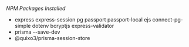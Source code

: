 _NPM Packages Installed_

- express express-session pg passport passport-local ejs connect-pg-simple dotenv bcryptjs express-validator
- prisma --save-dev
- @quixo3/prisma-session-store
